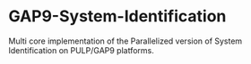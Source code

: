 # GAP9-System-Identification
Multi core implementation of the Parallelized version of System Identification on PULP/GAP9 platforms. 
